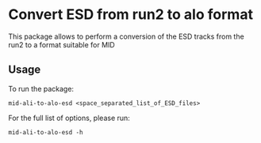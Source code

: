 # Convert ESD from run2 to alo format
This package allows to perform a conversion of the ESD tracks from the run2 to a format suitable for MID

## Usage
To run the package:
```
mid-ali-to-alo-esd <space_separated_list_of_ESD_files>
```

For the full list of options, please run:
```
mid-ali-to-alo-esd -h
```
